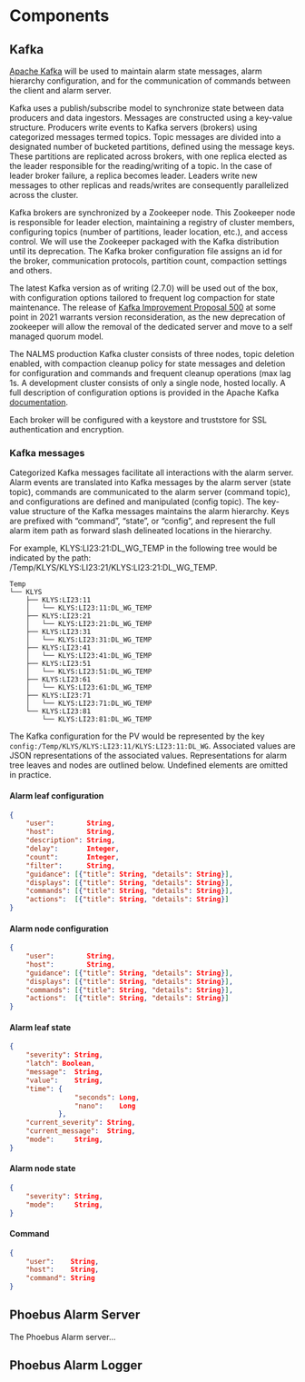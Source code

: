 # Components


## Kafka

[Apache Kafka](https://kafka.apache.org/) will be used to maintain alarm state messages, alarm hierarchy configuration, and for the communication of commands between the client and alarm server.  

Kafka uses a publish/subscribe model to synchronize state between data producers and data ingestors. Messages are constructed using a key-value structure. Producers write events to Kafka servers (brokers) using categorized messages termed topics. Topic messages are divided into a designated number of bucketed partitions, defined using the message keys. These partitions are replicated across brokers, with one replica elected as the leader responsible for the reading/writing of a topic. In the case of leader broker failure, a replica becomes leader. Leaders write new messages to other replicas and reads/writes are consequently parallelized across the cluster.  

Kafka brokers are synchronized by a Zookeeper node. This Zookeeper node is responsible for leader election, maintaining a registry of cluster members, configuring topics (number of partitions, leader location, etc.), and access control. We will use the Zookeeper packaged with the Kafka distribution until its deprecation. The Kafka broker configuration file assigns an id for the broker, communication protocols, partition count, compaction settings and others.  

The latest Kafka version as of writing (2.7.0) will be used out of the box, with configuration options tailored to frequent log compaction for state maintenance. The release of [Kafka Improvement Proposal 500](https://cwiki.apache.org/confluence/display/KAFKA/KIP-500%3A+Replace+ZooKeeper+with+a+Self-Managed+Metadata+Quorum) at some point in 2021 warrants version reconsideration, as the new deprecation of zookeeper will allow the removal of the dedicated server and move to a self managed quorum model.

The NALMS production Kafka cluster consists of three nodes, topic deletion enabled, with compaction cleanup policy for state messages and deletion for configuration and commands and frequent cleanup operations (max lag 1s. A development cluster consists of only a single node, hosted locally. A full description of configuration options is provided in the Apache Kafka [documentation](https://kafka.apache.org/documentation/#brokerconfigs).

Each broker will be configured with a keystore and truststore for SSL authentication and encryption. 

### Kafka messages

Categorized Kafka messages facilitate all interactions with the alarm server. Alarm events are translated into Kafka messages by the alarm server (state topic), commands are communicated to the alarm server (command topic), and configurations are defined and manipulated (config topic). The key-value structure of the Kafka messages maintains the alarm hierarchy. Keys are prefixed with “command”, “state”, or “config”, and represent the full alarm item path as forward slash delineated locations in the hierarchy. 

For example, KLYS:LI23:21:DL_WG_TEMP in the following tree would be indicated by the path: /Temp/KLYS/KLYS:LI23:21/KLYS:LI23:21:DL_WG_TEMP.

```
Temp  
└── KLYS  
    ├── KLYS:LI23:11  
    │   └── KLYS:LI23:11:DL_WG_TEMP  
    ├── KLYS:LI23:21  
    │   └── KLYS:LI23:21:DL_WG_TEMP  
    ├── KLYS:LI23:31  
    │   └── KLYS:LI23:31:DL_WG_TEMP  
    ├── KLYS:LI23:41  
    │   └── KLYS:LI23:41:DL_WG_TEMP  
    ├── KLYS:LI23:51
    │   └── KLYS:LI23:51:DL_WG_TEMP
    ├── KLYS:LI23:61
    │   └── KLYS:LI23:61:DL_WG_TEMP
    ├── KLYS:LI23:71
    │   └── KLYS:LI23:71:DL_WG_TEMP
    └── KLYS:LI23:81
        └── KLYS:LI23:81:DL_WG_TEMP

```

The Kafka configuration for the PV would be represented by the key `config:/Temp/KLYS/KLYS:LI23:11/KLYS:LI23:11:DL_WG`. Associated values are JSON representations of the associated values. Representations for alarm tree leaves and nodes are outlined below. Undefined elements are omitted in practice.

#### Alarm leaf configuration

```json
{
    "user":        String,
    "host":        String,
    "description": String,
    "delay":       Integer,
    "count":       Integer,
    "filter":      String,
    "guidance": [{"title": String, "details": String}],
    "displays": [{"title": String, "details": String}],
    "commands": [{"title": String, "details": String}],
    "actions":  [{"title": String, "details": String}]
}
```

#### Alarm node configuration

```json
{
    "user":        String,
    "host":        String,
    "guidance": [{"title": String, "details": String}],
    "displays": [{"title": String, "details": String}],
    "commands": [{"title": String, "details": String}],
    "actions":  [{"title": String, "details": String}]
}
```

#### Alarm leaf state 
```json
{
    "severity": String,
    "latch": Boolean,
    "message":  String,
    "value":    String,
    "time": {
                "seconds": Long,
                "nano":    Long
            },
    "current_severity": String,
    "current_message":  String,
    "mode":     String,
}
```

#### Alarm node state
```json
{
    "severity": String,
    "mode":     String,
}
```

#### Command

```json
{
    "user":    String,
    "host":    String,
    "command": String
}
```

## Phoebus Alarm Server

The Phoebus Alarm server... 

## Phoebus Alarm Logger
